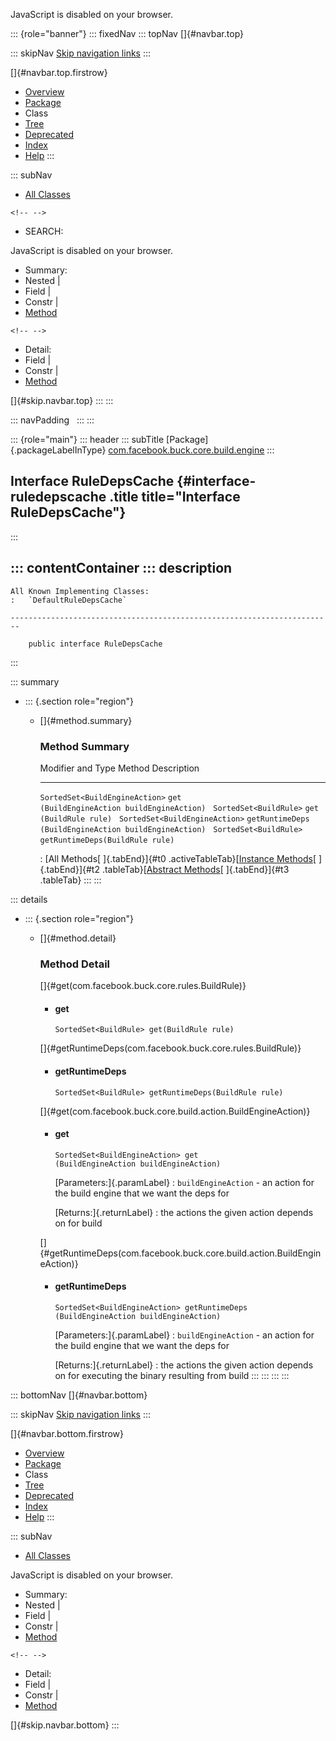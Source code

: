 <div>

JavaScript is disabled on your browser.

</div>

::: {role="banner"}
::: fixedNav
::: topNav
[]{#navbar.top}

::: skipNav
[Skip navigation links](#skip.navbar.top "Skip navigation links")
:::

[]{#navbar.top.firstrow}

-   [Overview](../../../../../../index.html)
-   [Package](package-summary.html)
-   Class
-   [Tree](package-tree.html)
-   [Deprecated](../../../../../../deprecated-list.html)
-   [Index](../../../../../../index-all.html)
-   [Help](../../../../../../help-doc.html)
:::

::: subNav
-   [All Classes](../../../../../../allclasses.html)

```{=html}
<!-- -->
```
-   SEARCH:

<div>

<div>

JavaScript is disabled on your browser.

</div>

</div>

<div>

-   Summary: 
-   Nested \| 
-   Field \| 
-   Constr \| 
-   [Method](#method.summary)

```{=html}
<!-- -->
```
-   Detail: 
-   Field \| 
-   Constr \| 
-   [Method](#method.detail)

</div>

[]{#skip.navbar.top}
:::
:::

::: navPadding
 
:::
:::

::: {role="main"}
::: header
::: subTitle
[Package]{.packageLabelInType} [com.facebook.buck.core.build.engine](package-summary.html)
:::

## Interface RuleDepsCache {#interface-ruledepscache .title title="Interface RuleDepsCache"}
:::

::: contentContainer
::: description
-   

    All Known Implementing Classes:
    :   `DefaultRuleDepsCache`

    ------------------------------------------------------------------------

        public interface RuleDepsCache
:::

::: summary
-   ::: {.section role="region"}
    -   []{#method.summary}

        ### Method Summary

          Modifier and Type                Method                                                  Description
          -------------------------------- ------------------------------------------------------- -------------
          `SortedSet<BuildEngineAction>`   `get​(BuildEngineAction buildEngineAction)`               
          `SortedSet<BuildRule>`           `get​(BuildRule rule)`                                    
          `SortedSet<BuildEngineAction>`   `getRuntimeDeps​(BuildEngineAction buildEngineAction)`    
          `SortedSet<BuildRule>`           `getRuntimeDeps​(BuildRule rule)`                         

          : [All Methods[ ]{.tabEnd}]{#t0 .activeTableTab}[[Instance
          Methods](javascript:show(2);)[ ]{.tabEnd}]{#t2
          .tableTab}[[Abstract
          Methods](javascript:show(4);)[ ]{.tabEnd}]{#t3 .tableTab}
    :::
:::

::: details
-   ::: {.section role="region"}
    -   []{#method.detail}

        ### Method Detail

        []{#get(com.facebook.buck.core.rules.BuildRule)}

        -   #### get

            ``` methodSignature
            SortedSet<BuildRule> get​(BuildRule rule)
            ```

        []{#getRuntimeDeps(com.facebook.buck.core.rules.BuildRule)}

        -   #### getRuntimeDeps

            ``` methodSignature
            SortedSet<BuildRule> getRuntimeDeps​(BuildRule rule)
            ```

        []{#get(com.facebook.buck.core.build.action.BuildEngineAction)}

        -   #### get

            ``` methodSignature
            SortedSet<BuildEngineAction> get​(BuildEngineAction buildEngineAction)
            ```

            [Parameters:]{.paramLabel}
            :   `buildEngineAction` - an action for the build engine
                that we want the deps for

            [Returns:]{.returnLabel}
            :   the actions the given action depends on for build

        []{#getRuntimeDeps(com.facebook.buck.core.build.action.BuildEngineAction)}

        -   #### getRuntimeDeps

            ``` methodSignature
            SortedSet<BuildEngineAction> getRuntimeDeps​(BuildEngineAction buildEngineAction)
            ```

            [Parameters:]{.paramLabel}
            :   `buildEngineAction` - an action for the build engine
                that we want the deps for

            [Returns:]{.returnLabel}
            :   the actions the given action depends on for executing
                the binary resulting from build
    :::
:::
:::
:::

::: bottomNav
[]{#navbar.bottom}

::: skipNav
[Skip navigation links](#skip.navbar.bottom "Skip navigation links")
:::

[]{#navbar.bottom.firstrow}

-   [Overview](../../../../../../index.html)
-   [Package](package-summary.html)
-   Class
-   [Tree](package-tree.html)
-   [Deprecated](../../../../../../deprecated-list.html)
-   [Index](../../../../../../index-all.html)
-   [Help](../../../../../../help-doc.html)
:::

::: subNav
-   [All Classes](../../../../../../allclasses.html)

<div>

<div>

JavaScript is disabled on your browser.

</div>

</div>

<div>

-   Summary: 
-   Nested \| 
-   Field \| 
-   Constr \| 
-   [Method](#method.summary)

```{=html}
<!-- -->
```
-   Detail: 
-   Field \| 
-   Constr \| 
-   [Method](#method.detail)

</div>

[]{#skip.navbar.bottom}
:::
